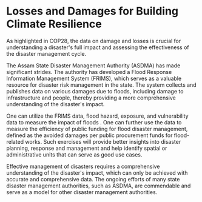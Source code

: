 # Losses and Damages for Building Climate Resilience
As highlighted in COP28, the data on damage and losses is crucial for understanding a disaster's full impact and assessing the effectiveness of the disaster management cycle. 

The Assam State Disaster Management Authority (ASDMA) has made significant strides. The authority has developed a Flood Response Information Management System (FRIMS), which serves as a valuable resource for disaster risk management in the state. The system collects and publishes data on various damages due to floods, including damage to infrastructure and people, thereby providing a more comprehensive understanding of the disaster's impact. 

One can utilize the FRIMS data, flood hazard, exposure, and vulnerability data to measure the impact of floods . 
One can further use the data to measure the efficiency of public funding for flood disaster management, defined as the avoided damages per public procurement funds for flood-related works. Such exercises will provide better insights into disaster planning, response and management and help identify spatial or administrative units that can serve as good use cases.

Effective management of disasters requires a comprehensive understanding of the disaster's impact, which can only be achieved with accurate and comprehensive data. The ongoing efforts of many state disaster management authorities, such as ASDMA, are commendable and serve as a model for other disaster management authorities.
